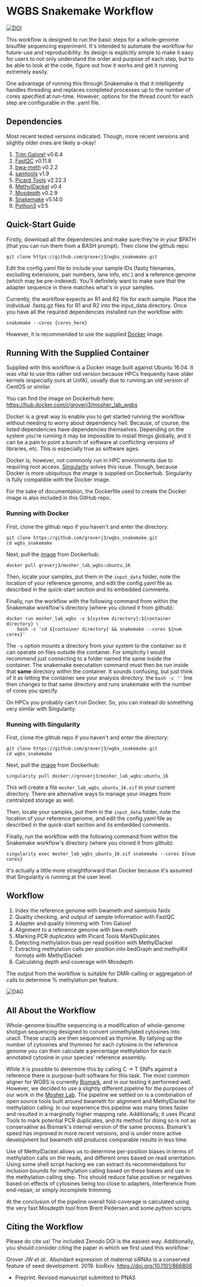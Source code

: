 # WGBS Snakemake Workflow
[![DOI](https://zenodo.org/badge/189665065.svg)](https://zenodo.org/badge/latestdoi/189665065)

This workflow is designed to run the basic steps for a whole-genome bisulfite 
sequencing experiment. It's intended to automate the workflow for future-use and
reproducibility. Its design is explicitly simple to make it easy for users to not
only understand the order and purpose of each step, but to be able to look at the
code, figure out how it works and get it running extremely easily.

One advantage of running this through Snakemake is that it intelligently handles
threading and replaces completed processes up to the number of cores specified
at run-time. However, options for the thread count for each step are configurable
in the .yaml file.

## Dependencies
Most recent tested versions indicated. Though, more recent versions and slightly
older ones are likely a-okay!

1. [Trim Galore!](https://www.bioinformatics.babraham.ac.uk/projects/trim_galore/) v0.6.4
2. [FastQC](https://www.bioinformatics.babraham.ac.uk/projects/fastqc/) v0.11.8
3. [bwa-meth](https://github.com/brentp/bwa-meth) v0.2.2
4. [samtools](https://www.htslib.org/) v1.9
5. [Picard Tools](https://broadinstitute.github.io/picard/) v2.22.3
6. [MethylDackel](https://github.com/dpryan79/MethylDackel) v0.4
7. [Mosdepth](https://github.com/brentp/mosdepth) v0.2.9
8. [Snakemake](https://snakemake.readthedocs.io) v5.14.0
9. [Python3](https://www.python.org/) v3.5

## Quick-Start Guide
Firstly, download all the dependencies and make sure they're in your $PATH (that
you can run them from a BASH prompt). Then clone the github repo:

```shell
git clone https://github.com/groverj3/wgbs_snakemake.git
```

Edit the config.yaml file to include your sample IDs (fastq filenames,
excluding extensions, pair numbers, lane info, etc.) and a reference genome
(which may be pre-indexed). You'll definitely want to make sure that the adapter
sequence in there matches what's in your samples.

Currently, the workflow expects an R1 and R2 file for each sample. Place the
individual .fastq.gz files for R1 and R2 into the input_data directory. Once
you have all the required dependencies installed run the workflow with:

`snakemake --cores {cores_here}`

However, it is recommended to use the supplied [Docker](https://www.docker.com/)
image.

## Running With the Supplied Container
Supplied with this workflow is a Docker image built against Ubuntu 16.04. It was
vital to use this rather old version because HPCs frequently have older kernels
(especially ours at UofA), usually due to running an old version of CentOS or
similar.

You can find the image on Dockerhub here: 
https://hub.docker.com/r/groverj3/mosher_lab_wgbs

Docker is a great way to enable you to get started running the workflow without
needing to worry about dependency hell. Because, of course, the listed
dependencies have dependencies themselves. Depending on the system you're running
it may be impossible to install things globally, and it can be a pain to point
a bunch of software at conflicting versions of libraries, etc. This is especially
true as software ages.

Docker is, however, not commonly run in HPC environments due to requiring root
access. [Singularity](https://sylabs.io/) solves this issue. Though, because
Docker is more ubiquitous the image is supplied on Dockerhub. Singularity is
fully compatible with the Docker image.

For the sake of documentation, the Dockerfile used to create the Docker image is
also included in this GitHub repo.

### Running with Docker
First, clone the github repo if you haven't and enter the directory:

```shell
git clone https://github.com/groverj3/wgbs_snakemake.git
cd wgbs_snakemake
```

Next, pull the [image](https://hub.docker.com/r/groverj3/mosher_lab_wgbs) from
Dockerhub:

```shell
docker pull groverj3/mosher_lab_wgbs:ubuntu_16
```


Then, locate your samples, put them in the `input_data` folder, note the location
of your reference genome, and edit the config.yaml file as described in the
quick-start section and its embedded comments.

Finally, run the workflow with the following command from within the Snakemake
workflow's directory (where you cloned it from github):

```shell
docker run mosher_lab_wgbs -v ${system directory}:${container directory} \
    bash -c 'cd ${container directory} && snakemake --cores ${num cores}'
```

The `-v` option mounts a directory from your system to the container so it can
operate on files outside the container. For simplicity I would recommend just
connecting to a folder named the same inside the container. The snakemake
executation command must then be run inside that **same** directory within the
container. It sounds confusing, but just think of it as letting the container
see your analysis directory. the `bash -c ''` line then changes to that same
directory and runs snakemake with the number of cores you specify.

On HPCs you probably can't run Docker. So, you can instead do something very
similar with Singularity.

### Running with Singularity
First, clone the github repo if you haven't and enter the directory:

```shell
git clone https://github.com/groverj3/wgbs_snakemake.git
cd wgbs_snakemake
```

Next, pull the [image](https://hub.docker.com/r/groverj3/mosher_lab_wgbs) from
Dockerhub:

```shell
singularity pull docker://groverj3/mosher_lab_wgbs:ubuntu_16
```

This will create a file `mosher_lab_wgbs_ubuntu_16.sif` in your current
directory. There are alternative ways to manage your images from centralized
storage as well.

Then, locate your samples, put them in the `input_data` folder, note the location
of your reference genome, and edit the config.yaml file as described in the
quick-start section and its embedded comments.

Finally, run the workflow with the following command from within the Snakemake
workflow's directory (where you cloned it from github):

```shell
singularity exec mosher_lab_wgbs_ubuntu_16.sif snakemake --cores ${num cores}
```

It's actually a little more straightforward than Docker because it's assumed that
Singularity is running at the user level.

## Workflow
1. Index the reference genome with bwameth and samtools faidx
2. Quality checking, and output of sample information with FastQC
3. Adapter and quality trimming with Trim Galore!
4. Alignment to a reference genome with bwa-meth
5. Marking PCR duplicates with Picard Tools MarkDuplicates
6. Detecting methylation bias per read position with MethylDackel
7. Extracting methylation calls per position into bedGraph and methylKit formats with MethylDackel
8. Calculating depth and coverage with Mosdepth

The output from the workflow is suitable for DMR-calling or aggregation of calls
to determine % methylation per feature.

![DAG](dag.png)

## All About the Workflow

Whole-genome bisulfite sequencing is a modification of whole-genome shotgun
sequencing designed to convert unmethylated cytosines into uracil. These uracils
are then sequenced as thymine. By tallying up the number of cytosines and
thymines for each cytosine in the reference genome you can then calculate a
percentage methylation for each annotated cytosine in your species' reference
assembly.

While it is possible to determine this by calling C -> T SNPs against a reference
there is purpose-built software for this task. The most common aligner for WGBS
is currently [Bismark](https://www.bioinformatics.babraham.ac.uk/projects/bismark/),
and in our testing it performed well. However, we decided to use a slightly
different pipeline for the purposes of our work in the
[Mosher Lab](https://cals.arizona.edu/research/mosherlab/Mosher_Lab/Home.html).
The pipeline we settled on is a combination of open source tools built around
bwameth for alignment and MethylDackel for methylation calling. In our experience
this pipeline was many times faster and resulted in a marginally higher mapping
rate. Additionally, it uses Picard Tools to mark potential PCR duplicates, and
its method for doing so is not as conservative as Bismark's internal version of
the same process. Bismark's speed has improved in more recent versions, and is
under more active development but bwameth still produces comparable results in
less time.

Use of MethylDackel allows us to determine per-position biases in terms of
methylation calls on the reads, and different ones based on read orientation.
Using some shell script hacking we can extract its recommendations for inclusion
bounds for methylation calling based on these biases and use in the methylation
calling step. This should reduce false positive or negatives based on effects of
cytosines being too close to adapters, interference from end-repair, or simply
incomplete trimming.

At the conclusion of the pipeline overall fold-coverage is calculated using the
very fast Mosdepth tool from Brent Pedersen and some python scripts.

## Citing the Workflow
Please do cite us! The included Zenodo DOI is the easiest way. Additionally, you
should consider citing the paper in which we first used this workflow:

Grover JW *et al.*. Abundant expression of maternal siRNAs is a conserved feature of seed development. 2019.
bioRxiv. https://doi.org/10.1101/866806
* Preprint: Revised manuscript submitted to PNAS

